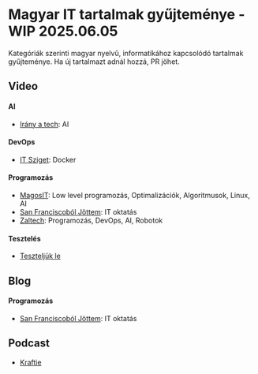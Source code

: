 # Magyar IT tartalmak gyűjteménye - WIP 2025.06.05
Kategóriák szerinti magyar nyelvű, informatikához kapcsolódó tartalmak gyűjteménye. 
Ha új tartalmazt adnál hozzá, PR jöhet.

## Video

#### AI
* [Irány a tech](https://www.youtube.com/@iranyatech): AI

#### DevOps
* [IT Sziget](https://www.youtube.com/@itsziget): Docker

#### Programozás
* [MagosIT](https://www.youtube.com/u9vata): Low level programozás, Optimalizációk, Algoritmusok, Linux, AI
* [San Franciscoból Jöttem](https://www.youtube.com/@SanFranciscobolJottem): IT oktatás
* [Zaltech](https://www.youtube.com/channel/UC589h_ID3IbOv5eg4W5T5dQ): Programozás, DevOps, AI, Robotok
  
#### Tesztelés 
* [Teszteljük le](https://www.youtube.com/@teszteljukle)

## Blog

#### Programozás
* [San Franciscoból Jöttem](https://sanfranciscoboljottem.com/): IT oktatás

## Podcast
* [Kraftie](https://www.youtube.com/playlist?list=PLizGWkRVv6IzkUFsvXpIX6lDFwreUPS-l)
